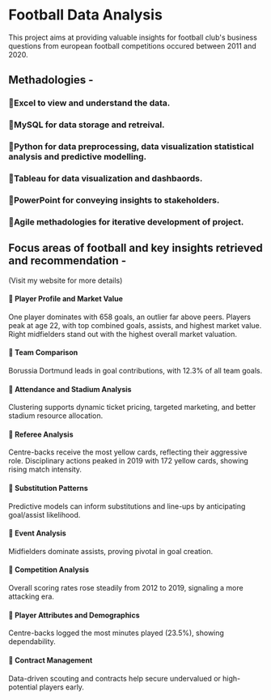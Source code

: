 # Football Data Analysis 
This project aims at providing valuable insights for football club's business questions from european football competitions occured between 2011 and 2020.
## Methadologies -
### 🔹Excel to view and understand the data.
### 🔹MySQL for data storage and retreival.
### 🔹Python for data preprocessing, data visualization statistical analysis and predictive modelling.
### 🔹Tableau for data visualization and dashbaords.
### 🔹PowerPoint for conveying insights to stakeholders.
### 🔹Agile methadologies for iterative development of project.
## Focus areas of football and key insights retrieved and recommendation -
(Visit my website for more details)
#### 🔹 Player Profile and Market Value
One player dominates with 658 goals, an outlier far above peers.
Players peak at age 22, with top combined goals, assists, and highest market value.
Right midfielders stand out with the highest overall market valuation.

#### 🔹 Team Comparison
Borussia Dortmund leads in goal contributions, with 12.3% of all team goals.

#### 🔹 Attendance and Stadium Analysis
Clustering supports dynamic ticket pricing, targeted marketing, and better stadium resource allocation.

#### 🔹 Referee Analysis
Centre-backs receive the most yellow cards, reflecting their aggressive role.
Disciplinary actions peaked in 2019 with 172 yellow cards, showing rising match intensity.

#### 🔹 Substitution Patterns
Predictive models can inform substitutions and line-ups by anticipating goal/assist likelihood.

#### 🔹 Event Analysis
Midfielders dominate assists, proving pivotal in goal creation.

#### 🔹 Competition Analysis
Overall scoring rates rose steadily from 2012 to 2019, signaling a more attacking era.

#### 🔹 Player Attributes and Demographics
Centre-backs logged the most minutes played (23.5%), showing dependability.

#### 🔹 Contract Management
Data-driven scouting and contracts help secure undervalued or high-potential players early.


